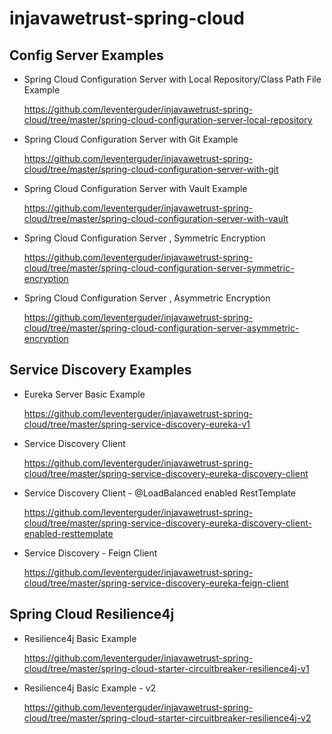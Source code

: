 # injavawetrust-spring-cloud

## Config Server Examples

- Spring Cloud Configuration Server with Local Repository/Class Path File Example

  https://github.com/leventerguder/injavawetrust-spring-cloud/tree/master/spring-cloud-configuration-server-local-repository

- Spring Cloud Configuration Server with Git Example

  https://github.com/leventerguder/injavawetrust-spring-cloud/tree/master/spring-cloud-configuration-server-with-git
  
- Spring Cloud Configuration Server with Vault Example

  https://github.com/leventerguder/injavawetrust-spring-cloud/tree/master/spring-cloud-configuration-server-with-vault

- Spring Cloud Configuration Server , Symmetric Encryption

  https://github.com/leventerguder/injavawetrust-spring-cloud/tree/master/spring-cloud-configuration-server-symmetric-encryption

- Spring Cloud Configuration Server , Asymmetric Encryption

  https://github.com/leventerguder/injavawetrust-spring-cloud/tree/master/spring-cloud-configuration-server-asymmetric-encryption

## Service Discovery Examples

- Eureka Server Basic Example

  https://github.com/leventerguder/injavawetrust-spring-cloud/tree/master/spring-service-discovery-eureka-v1
  
- Service Discovery Client
  
  https://github.com/leventerguder/injavawetrust-spring-cloud/tree/master/spring-service-discovery-eureka-discovery-client
  
- Service Discovery Client - @LoadBalanced enabled RestTemplate

  https://github.com/leventerguder/injavawetrust-spring-cloud/tree/master/spring-service-discovery-eureka-discovery-client-enabled-resttemplate  
  
- Service Discovery - Feign Client

  https://github.com/leventerguder/injavawetrust-spring-cloud/tree/master/spring-service-discovery-eureka-feign-client

## Spring Cloud Resilience4j

- Resilience4j Basic Example

  https://github.com/leventerguder/injavawetrust-spring-cloud/tree/master/spring-cloud-starter-circuitbreaker-resilience4j-v1
  
- Resilience4j Basic Example - v2

  https://github.com/leventerguder/injavawetrust-spring-cloud/tree/master/spring-cloud-starter-circuitbreaker-resilience4j-v2
  
